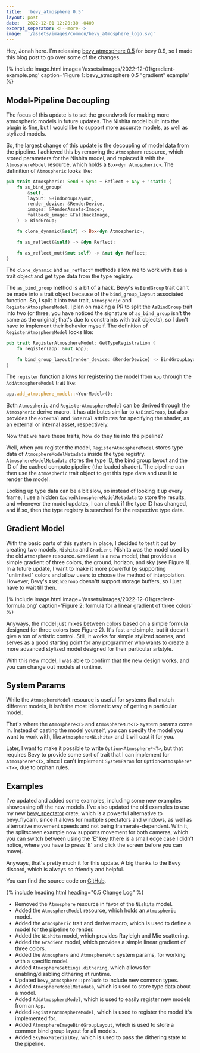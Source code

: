 ```yaml
---
title:  'bevy_atmosphere 0.5'
layout: post
date:   2022-12-01 12:20:30 -0400
excerpt_seperator: <!--more-->
image:  '/assets/images/common/bevy_atmosphere_logo.svg'
---
```


Hey, Jonah here. I'm releasing [bevy_atmosphere 0.5](https://crates.io/crates/bevy_atmosphere) for bevy 0.9, so I made this blog post to go over some of the changes.
<!--more-->

{% include image.html image='/assets/images/2022-12-01/gradient-example.png' caption='Figure 1: bevy_atmosphere 0.5 "gradient" example' %}

## Model-Pipeline Decoupling

The focus of this update is to set the groundwork for making more atmospheric models in future updates.
The Nishita model built into the plugin is fine, but I would like to support more accurate models, as well as stylized models.

So, the largest change of this update is the decoupling of model data from the pipeline.
I achieved this by removing the `Atmosphere` resource, which stored parameters for the Nishita model, and replaced it with the `AtmosphereModel` resource, which holds a `Box<dyn Atmospheric>`.
The definition of `Atmospheric` looks like:
```rust
pub trait Atmospheric: Send + Sync + Reflect + Any + 'static {
    fn as_bind_group(
        &self,
        layout: &BindGroupLayout,
        render_device: &RenderDevice,
        images: &RenderAssets<Image>,
        fallback_image: &FallbackImage,
    ) -> BindGroup;

    fn clone_dynamic(&self) -> Box<dyn Atmospheric>;

    fn as_reflect(&self) -> &dyn Reflect;

    fn as_reflect_mut(&mut self) -> &mut dyn Reflect;
}
```

The `clone_dynamic` and `as_reflect*` methods allow me to work with it as a trait object and get type data from the type registry.

The `as_bind_group` method is a bit of a hack.
Bevy's `AsBindGroup` trait can't be made into a trait object because of the `bind_group_layout` associated function.
So, I split it into two trait, `Atmospheric` and `RegisterAtmosphereModel`.
I plan on making a PR to split the `AsBindGroup` trait into two (or three, you have noticed the signature of `as_bind_group` isn't the same as the original; that's due to constraints with trait objects), so I don't have to implement their behavior myself.
The definition of `RegisterAtmosphereModel` looks like:
```rust
pub trait RegisterAtmosphereModel: GetTypeRegistration {
    fn register(app: &mut App);

    fn bind_group_layout(render_device: &RenderDevice) -> BindGroupLayout;
}
```

The `register` function allows for registering the model from `App` through the `AddAtmosphereModel` trait like:
```rust
app.add_atmosphere_model::<YourModel>();
```

Both `Atmospheric` and `RegisterAtmosphereModel` can be derived through the `Atmospheric` derive macro.
It has attributes similar to `AsBindGroup`, but also provides the `external` and `internal` attributes for specifying the shader, as an external or internal asset, respectively.

Now that we have these traits, how do they tie into the pipeline?

Well, when you register the model, `RegisterAtmosphereModel` stores type data of `AtmosphereModelMetadata` inside the type registry.
`AtmosphereModelMetadata` stores the type ID, the bind group layout and the ID of the cached compute pipeline (the loaded shader).
The pipeline can then use the `Atmospheric` trait object to get this type data and use it to render the model.

Looking up type data can be a bit slow, so instead of looking it up every frame, I use a hidden `CachedAtmosphereModelMetadata` to store the results, and whenever the model updates, I can check if the type ID has changed, and if so, then the type registry is searched for the respective type data.

## Gradient Model

With the basic parts of this system in place, I decided to test it out by creating two models, `Nishita` and `Gradient`.
Nishita was the model used by the old `Atmosphere` resource.
`Gradient` is a new model, that provides a simple gradient of three colors, the ground, horizon, and sky (see Figure 1).
In a future update, I want to make it more powerful by supporting "unlimited" colors and allow users to choose the method of interpolation.
However, Bevy's `AsBindGroup` doesn'tt support storage buffers, so I just have to wait till then.

{% include image.html image='/assets/images/2022-12-01/gradient-formula.png' caption='Figure 2: formula for a linear gradient of three colors' %}

Anyways, the model just mixes between colors based on a simple formula designed for three colors (see Figure 2).
It's fast and simple, but it doesn't give a ton of artistic control.
Still, it works for simple stylized scenes, and serves as a good starting point for any programmer who wants to create a more advanced stylized model designed for their particular artstyle.

With this new model, I was able to confirm that the new design works, and you can change out models at runtime.

## System Params

While the `AtmosphereModel` resource is useful for systems that match different models, it isn't the most idiomatic way of getting a particular model.

That's where the `Atmosphere<T>` and `AtmosphereMut<T>` system params come in.
Instead of casting the model yourself, you can specify the model you want to work with, like `Atmosphere<Nishita>` and it will cast it for you.

Later, I want to make it possible to write `Option<Atmosphere*<T>`, but that requires Bevy to provide some sort of trait that I can implement for `Atmosphere*<T>`, since I can't implement `SystemParam` for `Option<Atmosphere*<T>>`, due to orphan rules.

## Examples

I've updated and added some examples, including some new examples showcasing off the new models.
I've also updated the old examples to use my new [bevy_spectator](https://github.com/JonahPlusPlus/bevy_spectator) crate, which is a powerful alternative to bevy_flycam, since it allows for multiple spectators and windows, as well as alternative movement speeds and not being framerate-dependent.
With it, the splitscreen example now supports movement for both cameras, which you can switch between using the 'E' key (there is a small edge case I didn't notice, where you have to press 'E' and click the screen before you can move).

Anyways, that's pretty much it for this update.
A big thanks to the Bevy discord, which is always so friendly and helpful.

You can find the source code on [GitHub](https://github.com/JonahPlusPlus/bevy_atmosphere).

{% include heading.html heading="0.5 Change Log" %}

- Removed the `Atmosphere` resource in favor of the `Nishita` model.
- Added the `AtmosphereModel` resource, which holds an `Atmospheric` model.
- Added the `Atmospheric` trait and derive macro, which is used to define a model for the pipeline to render.
- Added the `Nishita` model, which provides Rayleigh and Mie scattering.
- Added the `Gradient` model, which provides a simple linear gradient of three colors.
- Added the `Atmosphere` and `AtmosphereMut` system params, for working with a specific model.
- Added `AtmosphereSettings.dithering`, which allows for enabling/disabling dithering at runtime.
- Updated `bevy_atmosphere::prelude` to include new common types.
- Added `AtmosphereModelMetadata`, which is used to store type data about a model.
- Added `AddAtmosphereModel`, which is used to easily register new models from an `App`.
- Added `RegisterAtmosphereModel`, which is used to register the model it's implemented for.
- Added `AtmosphereImageBindGroupLayout`, which is used to store a common bind group layout for all models.
- Added `SkyBoxMaterialKey`, which is used to pass the dithering state to the pipeline.
